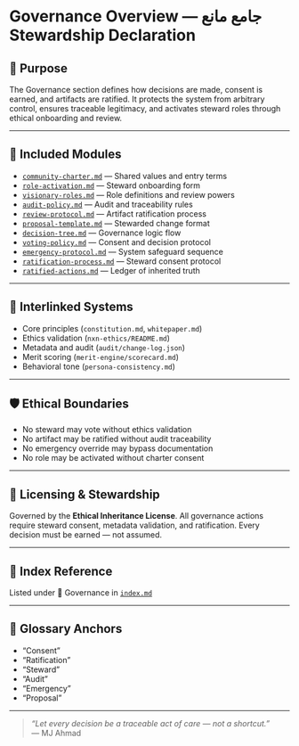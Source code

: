 # Governance Overview — جامع مانع Stewardship Declaration

## 🔖 Purpose

The Governance section defines how decisions are made, consent is earned, and artifacts are ratified. It protects the system from arbitrary control, ensures traceable legitimacy, and activates steward roles through ethical onboarding and review.

---

## 📁 Included Modules

- [`community-charter.md`](governance/community-charter.md) — Shared values and entry terms  
- [`role-activation.md`](governance/role-activation.md) — Steward onboarding form  
- [`visionary-roles.md`](governance/visionary-roles.md) — Role definitions and review powers  
- [`audit-policy.md`](governance/audit-policy.md) — Audit and traceability rules  
- [`review-protocol.md`](governance/review-protocol.md) — Artifact ratification process  
- [`proposal-template.md`](governance/proposal-template.md) — Stewarded change format  
- [`decision-tree.md`](governance/decision-tree.md) — Governance logic flow  
- [`voting-policy.md`](governance/voting-policy.md) — Consent and decision protocol  
- [`emergency-protocol.md`](governance/emergency-protocol.md) — System safeguard sequence  
- [`ratification-process.md`](governance/ratification-process.md) — Steward consent protocol  
- [`ratified-actions.md`](governance/ratified-actions.md) — Ledger of inherited truth

---

## 🔗 Interlinked Systems

- Core principles (`constitution.md`, `whitepaper.md`)  
- Ethics validation (`nxn-ethics/README.md`)  
- Metadata and audit (`audit/change-log.json`)  
- Merit scoring (`merit-engine/scorecard.md`)  
- Behavioral tone (`persona-consistency.md`)

---

## 🛡️ Ethical Boundaries

- No steward may vote without ethics validation  
- No artifact may be ratified without audit traceability  
- No emergency override may bypass documentation  
- No role may be activated without charter consent

---

## 📜 Licensing & Stewardship

Governed by the **Ethical Inheritance License**. All governance actions require steward consent, metadata validation, and ratification. Every decision must be earned — not assumed.

---

## 📎 Index Reference

Listed under 🧾 Governance in [`index.md`](index.md)

---

## 📘 Glossary Anchors

- “Consent”  
- “Ratification”  
- “Steward”  
- “Audit”  
- “Emergency”  
- “Proposal”

---

> _“Let every decision be a traceable act of care — not a shortcut.”_  
> — MJ Ahmad

